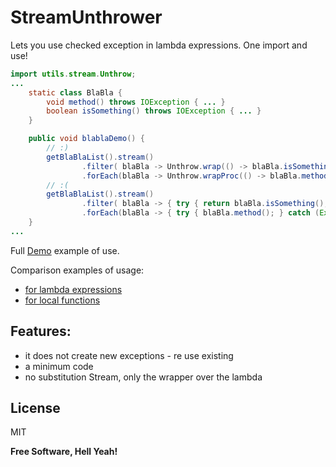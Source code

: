 # StreamUnthrower

Lets you use checked exception in lambda expressions.
One import and use!
```java
import utils.stream.Unthrow;
...
    static class BlaBla {
        void method() throws IOException { ... }
        boolean isSomething() throws IOException { ... }
    }

    public void blablaDemo() {
        // :)
        getBlaBlaList().stream()
                .filter( blaBla -> Unthrow.wrap(() -> blaBla.isSomething()) )
                .forEach(blaBla -> Unthrow.wrapProc(() -> blaBla.method()) );
        // :(
        getBlaBlaList().stream()
                .filter( blaBla -> { try { return blaBla.isSomething(); } catch (Exception ex) { throw new RuntimeException(ex); } } )
                .forEach(blaBla -> { try { blaBla.method(); } catch (Exception ex) { throw new RuntimeException(ex); } } );
    }
...
```
Full [Demo][untrowMinDemo] example of use.

Comparison examples of usage:
  - [for lambda expressions][untrowGoodWay]
  - [for local functions][untrowGoodWay2]

Features:
-
 - it does not create new exceptions - re use existing
 - a minimum code
 - no substitution Stream, only the wrapper over the lambda

License
----

MIT


**Free Software, Hell Yeah!**

[//]: #
   [untrowMinDemo]: <https://github.com/SeregaLBN/StreamUnthrower/blob/master/src/test/java/demo/Demo.java>
   [untrowGoodWay]: <https://github.com/SeregaLBN/StreamUnthrower/blob/master/src/test/java/demo/GoodWay.java>
   [untrowGoodWay2]: <https://github.com/SeregaLBN/StreamUnthrower/blob/master/src/test/java/demo/GoodWay2.java>
